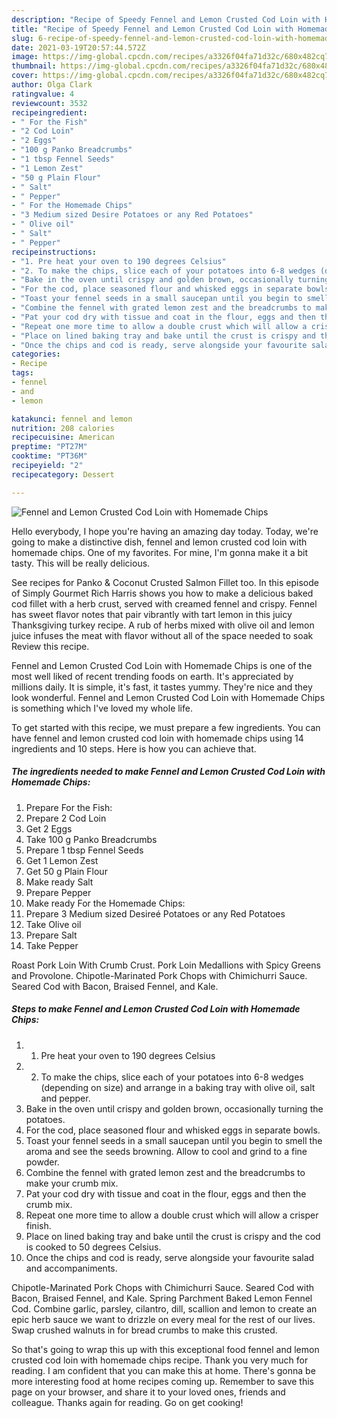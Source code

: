 ```yaml
---
description: "Recipe of Speedy Fennel and Lemon Crusted Cod Loin with Homemade Chips"
title: "Recipe of Speedy Fennel and Lemon Crusted Cod Loin with Homemade Chips"
slug: 6-recipe-of-speedy-fennel-and-lemon-crusted-cod-loin-with-homemade-chips
date: 2021-03-19T20:57:44.572Z
image: https://img-global.cpcdn.com/recipes/a3326f04fa71d32c/680x482cq70/fennel-and-lemon-crusted-cod-loin-with-homemade-chips-recipe-main-photo.jpg
thumbnail: https://img-global.cpcdn.com/recipes/a3326f04fa71d32c/680x482cq70/fennel-and-lemon-crusted-cod-loin-with-homemade-chips-recipe-main-photo.jpg
cover: https://img-global.cpcdn.com/recipes/a3326f04fa71d32c/680x482cq70/fennel-and-lemon-crusted-cod-loin-with-homemade-chips-recipe-main-photo.jpg
author: Olga Clark
ratingvalue: 4
reviewcount: 3532
recipeingredient:
- " For the Fish"
- "2 Cod Loin"
- "2 Eggs"
- "100 g Panko Breadcrumbs"
- "1 tbsp Fennel Seeds"
- "1 Lemon Zest"
- "50 g Plain Flour"
- " Salt"
- " Pepper"
- " For the Homemade Chips"
- "3 Medium sized Desire Potatoes or any Red Potatoes"
- " Olive oil"
- " Salt"
- " Pepper"
recipeinstructions:
- "1. Pre heat your oven to 190 degrees Celsius"
- "2. To make the chips, slice each of your potatoes into 6-8 wedges (depending on size) and arrange in a baking tray with olive oil, salt and pepper."
- "Bake in the oven until crispy and golden brown, occasionally turning the potatoes."
- "For the cod, place seasoned flour and whisked eggs in separate bowls."
- "Toast your fennel seeds in a small saucepan until you begin to smell the aroma and see the seeds browning. Allow to cool and grind to a fine powder."
- "Combine the fennel with grated lemon zest and the breadcrumbs to make your crumb mix."
- "Pat your cod dry with tissue and coat in the flour, eggs and then the crumb mix."
- "Repeat one more time to allow a double crust which will allow a crisper finish."
- "Place on lined baking tray and bake until the crust is crispy and the cod is cooked to 50 degrees Celsius."
- "Once the chips and cod is ready, serve alongside your favourite salad and accompaniments."
categories:
- Recipe
tags:
- fennel
- and
- lemon

katakunci: fennel and lemon 
nutrition: 208 calories
recipecuisine: American
preptime: "PT27M"
cooktime: "PT36M"
recipeyield: "2"
recipecategory: Dessert

---
```



![Fennel and Lemon Crusted Cod Loin with Homemade Chips](https://img-global.cpcdn.com/recipes/a3326f04fa71d32c/680x482cq70/fennel-and-lemon-crusted-cod-loin-with-homemade-chips-recipe-main-photo.jpg)

Hello everybody, I hope you're having an amazing day today. Today, we're going to make a distinctive dish, fennel and lemon crusted cod loin with homemade chips. One of my favorites. For mine, I'm gonna make it a bit tasty. This will be really delicious.

See recipes for Panko &amp; Coconut Crusted Salmon Fillet too. In this episode of Simply Gourmet Rich Harris shows you how to make a delicious baked cod fillet with a herb crust, served with creamed fennel and crispy. Fennel has sweet flavor notes that pair vibrantly with tart lemon in this juicy Thanksgiving turkey recipe. A rub of herbs mixed with olive oil and lemon juice infuses the meat with flavor without all of the space needed to soak Review this recipe.

Fennel and Lemon Crusted Cod Loin with Homemade Chips is one of the most well liked of recent trending foods on earth. It's appreciated by millions daily. It is simple, it's fast, it tastes yummy. They're nice and they look wonderful. Fennel and Lemon Crusted Cod Loin with Homemade Chips is something which I've loved my whole life.


To get started with this recipe, we must prepare a few ingredients. You can have fennel and lemon crusted cod loin with homemade chips using 14 ingredients and 10 steps. Here is how you can achieve that.

<!--inarticleads1-->

##### The ingredients needed to make Fennel and Lemon Crusted Cod Loin with Homemade Chips:

1. Prepare  For the Fish:
1. Prepare 2 Cod Loin
1. Get 2 Eggs
1. Take 100 g Panko Breadcrumbs
1. Prepare 1 tbsp Fennel Seeds
1. Get 1 Lemon Zest
1. Get 50 g Plain Flour
1. Make ready  Salt
1. Prepare  Pepper
1. Make ready  For the Homemade Chips:
1. Prepare 3 Medium sized Desireé Potatoes or any Red Potatoes
1. Take  Olive oil
1. Prepare  Salt
1. Take  Pepper


Roast Pork Loin With Crumb Crust. Pork Loin Medallions with Spicy Greens and Provolone. Chipotle-Marinated Pork Chops with Chimichurri Sauce. Seared Cod with Bacon, Braised Fennel, and Kale. 

<!--inarticleads2-->

##### Steps to make Fennel and Lemon Crusted Cod Loin with Homemade Chips:

1. 1. Pre heat your oven to 190 degrees Celsius
1. 2. To make the chips, slice each of your potatoes into 6-8 wedges (depending on size) and arrange in a baking tray with olive oil, salt and pepper.
1. Bake in the oven until crispy and golden brown, occasionally turning the potatoes.
1. For the cod, place seasoned flour and whisked eggs in separate bowls.
1. Toast your fennel seeds in a small saucepan until you begin to smell the aroma and see the seeds browning. Allow to cool and grind to a fine powder.
1. Combine the fennel with grated lemon zest and the breadcrumbs to make your crumb mix.
1. Pat your cod dry with tissue and coat in the flour, eggs and then the crumb mix.
1. Repeat one more time to allow a double crust which will allow a crisper finish.
1. Place on lined baking tray and bake until the crust is crispy and the cod is cooked to 50 degrees Celsius.
1. Once the chips and cod is ready, serve alongside your favourite salad and accompaniments.


Chipotle-Marinated Pork Chops with Chimichurri Sauce. Seared Cod with Bacon, Braised Fennel, and Kale. Spring Parchment Baked Lemon Fennel Cod. Combine garlic, parsley, cilantro, dill, scallion and lemon to create an epic herb sauce we want to drizzle on every meal for the rest of our lives. Swap crushed walnuts in for bread crumbs to make this crusted. 

So that's going to wrap this up with this exceptional food fennel and lemon crusted cod loin with homemade chips recipe. Thank you very much for reading. I am confident that you can make this at home. There's gonna be more interesting food at home recipes coming up. Remember to save this page on your browser, and share it to your loved ones, friends and colleague. Thanks again for reading. Go on get cooking!
